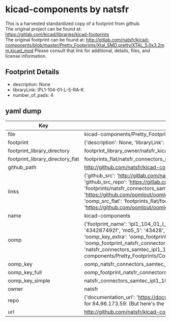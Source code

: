 # kicad-components by natsfr  
This is a harvested standardized copy of a footprint from github.  
The original project can be found at:  
https://gitlab.com/kicad/libraries/kicad-footprints  
The original footprint can be found at:
http://gitlab.com/natsfr/kicad-components/blob/master/Pretty_Footprints/Xtal_SMD.pretty/XTAL_5.0x3.2mm.kicad_mod
Please consult that link for additional, details, files, and license information.  
## Footprint Details
* description: None  
* libraryLink: IPL1-104-01-L-S-RA-K  
* number_of_pads: 4  
## yaml dump  
| Key | Value |  
| --- | --- |  
| file | kicad-components/Pretty_Footprints/Connectors_SAMTEC.pretty/IPL1-104-01-L-S-RA-K.kicad_mod |  
| footprint | {'description': None, 'libraryLink': 'IPL1-104-01-L-S-RA-K', 'number_of_pads': 4} |  
| footprint_library_directory | footprint_library_owner/natsfr_kicad-components |  
| footprint_library_directory_flat | footprints_flat/natsfr_connectors_samtec_ipl1_104_01_l_s_ra_k/working |  
| github_path | http://github.com/natsfr/kicad-components/blob/master/Pretty_Footprints/Connectors_SAMTEC.pretty/IPL1-104-01-L-S-RA-K.kicad_mod |  
| links | {'github_src': 'http://gitlab.com/natsfr/kicad-components/blob/master/Pretty_Footprints/Xtal_SMD.pretty/XTAL_5.0x3.2mm.kicad_mod', 'github_src_repo': 'https://gitlab.com/kicad/libraries/kicad-footprints', 'oomp_bot': 'footprints/natsfr_connectors_samtec_ipl1_104_01_l_s_ra_k/working', 'oomp_bot_github': 'https://github.com/oomlout/oomlout_oomp_footprint_bot/tree/main/footprints/natsfr_connectors_samtec_ipl1_104_01_l_s_ra_k/working', 'oomp_src_flat': 'footprints_flat/footprints_flat/natsfr_connectors_samtec_ipl1_104_01_l_s_ra_k/working', 'oomp_src_flat_github': 'https://github.com/oomlout/oomlout_oomp_footprint_src/tree/main/footprints_flat/natsfr_connectors_samtec_ipl1_104_01_l_s_ra_k/working'} |  
| name | kicad-components |  
| oomp | {'footprint_name': 'ipl1_104_01_l_s_ra_k', 'library_name': 'connectors_samtec', 'md5': '434287492f312349a03912f339f5d43b', 'md5_10': '434287492f', 'md5_5': '43428', 'md5_6': '434287', 'oomp_key': 'oomp_natsfr_connectors_samtec_ipl1_104_01_l_s_ra_k', 'oomp_key_extra': 'oomp_footprint_natsfr_connectors_samtec_ipl1_104_01_l_s_ra_k', 'oomp_key_full': 'oomp_footprint_natsfr_connectors_samtec_ipl1_104_01_l_s_ra_k_434287', 'oomp_key_simple': 'natsfr_connectors_samtec_ipl1_104_01_l_s_ra_k', 'original_filename': 'kicad-components/Pretty_Footprints/Connectors_SAMTEC.pretty/IPL1-104-01-L-S-RA-K.kicad_mod', 'owner_name': 'natsfr'} |  
| oomp_key | oomp_natsfr_connectors_samtec_ipl1_104_01_l_s_ra_k |  
| oomp_key_full | oomp_footprint_natsfr_connectors_samtec_ipl1_104_01_l_s_ra_k |  
| oomp_key_simple | natsfr_connectors_samtec_ipl1_104_01_l_s_ra_k |  
| owner | natsfr |  
| repo | {'documentation_url': 'https://docs.github.com/rest/overview/resources-in-the-rest-api#rate-limiting', 'message': "API rate limit exceeded for 84.66.173.59. (But here's the good news: Authenticated requests get a higher rate limit. Check out the documentation for more details.)"} |  
| url | http://github.com/natsfr/kicad-components |  


